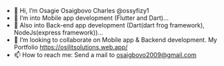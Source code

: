 - 👋 Hi, I’m Osagie Osaigbovo Charles @ossyfizy1
- 👀 I’m into Mobile app development (Flutter and Dart)...
- 👀 Also into Back-end app development (Dart(dart frog framework), NodeJs(express framework))...
- 💞️ I’m looking to collaborate on Mobile app & Backend development. My Portfolio https://osilitsolutions.web.app/
- 📫 How to reach me: Send a mail to osaigbovo2009@gmail.com

<!---
ossyfizy1/ossyfizy1 is a ✨ special ✨ repository because its `README.md` (this file) appears on your GitHub profile.
You can click the Preview link to take a look at your changes.
--->
